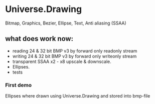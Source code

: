 # Universe.Drawing
Bitmap, Graphics, Bezier, Ellipse, Text, Anti aliasing (SSAA)

## what does work now:
- reading 24 & 32 bit BMP v3 by forward only readonly stream
- writing 24 & 32 bit BMP v3 by forward only writeonly stream
- transparent SSAA x2 - x8 upscale & downscale.
- Ellipses.
- tests

### First demo
Ellipses where drawn using Universe.Drawing and stored into bmp-file
